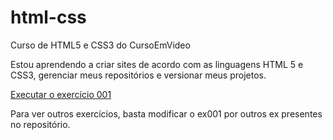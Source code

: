 # html-css
<html lang="pt-br">
 Curso de HTML5 e CSS3 do CursoEmVideo

Estou aprendendo a criar sites de acordo com as linguagens HTML 5 e CSS3, gerenciar meus repositórios e versionar meus projetos.

<a href="https://viniciusfranmont.github.io/html-css/exercicios/ex001/index.html">Executar o exercício 001</a>

Para ver outros exercícios, basta modificar o ex001 por outros ex presentes no repositório.